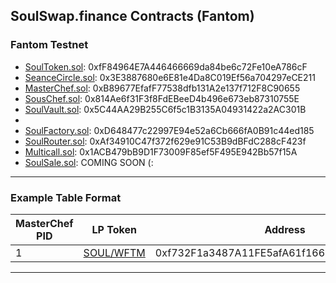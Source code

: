 ## SoulSwap.finance Contracts (Fantom)
 
### Fantom Testnet
- [SoulToken.sol](https://testnet.ftmscan.com/address/0xfF84964E7A446466669da84be6c72Fe10eA786cF#code): 0xfF84964E7A446466669da84be6c72Fe10eA786cF
- [SeanceCircle.sol](https://testnet.ftmscan.com/address/0x3E3887680e6E81e4Da8C019Ef56a704297eCE211#code): 0x3E3887680e6E81e4Da8C019Ef56a704297eCE211
- [MasterChef.sol](https://testnet.ftmscan.com/address/0xB89677EfafF77538dfb131A2e137f712F8C90655#code): 0xB89677EfafF77538dfb131A2e137f712F8C90655
- [SousChef.sol](https://testnet.ftmscan.com/address/0x814Ae6f31F3f8FdEBeeD4b496e673eb87310755E#code): 0x814Ae6f31F3f8FdEBeeD4b496e673eb87310755E
- [SoulVault.sol](https://testnet.ftmscan.com/address/0x5C44AA29B255C6f5c1B3135A04931422a2AC301B#code): 0x5C44AA29B255C6f5c1B3135A04931422a2AC301B
- 
- [SoulFactory.sol](https://testnet.ftmscan.com/address/0xD648477c22997E94e52a6Cb666fA0B91c44ed185#code): 0xD648477c22997E94e52a6Cb666fA0B91c44ed185
- [SoulRouter.sol](https://testnet.ftmscan.com/address/0xAf34910C47f372f629e91C53B9dBFdC288cF423f#code): 0xAf34910C47f372f629e91C53B9dBFdC288cF423f
- [Multicall.sol](https://testnet.ftmscan.com/address/0x1ACB479bB9D1F73009F85ef5F495E942Bb57f15A#code): 0x1ACB479bB9D1F73009F85ef5F495E942Bb57f15A
- [SoulSale.sol](https://testnet.ftmscan.com/address/#code): COMING SOON (:
---

### Example Table Format

| MasterChef PID | LP Token | Address | 
| --- | --- | --- | 
| 1 | [SOUL/WFTM](https://etherscan.io/address/0xf732F1a3487A11FE5afA61f1663F724AB19e350E) | 0xf732F1a3487A11FE5afA61f1663F724AB19e350E |

---
